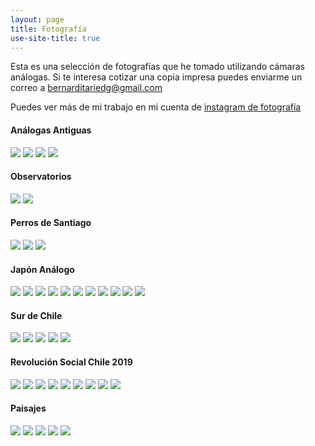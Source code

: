 ```yaml
---
layout: page
title: Fotografía
use-site-title: true
---
```


Esta es una selección de fotografías que he tomado utilizando cámaras análogas. Si te interesa cotizar una copia impresa puedes enviarme un correo a bernarditariedg@gmail.com

Puedes ver más de mi trabajo en mi cuenta de [instagram de fotografía](https://www.instagram.com/suspiro_analogo/)

#### Análogas Antiguas

![](/img/fotografia/1_1.jpg)
![](/img/fotografia/1_2.jpg)
![](/img/fotografia/1_3.jpg)
![](/img/fotografia/1_4.jpg)

#### Observatorios

![](/img/fotografia/3_1.JPG)
![](/img/fotografia/3_2.JPG)

#### Perros de Santiago

![](/img/fotografia/4_1.JPG)
![](/img/fotografia/4_2.JPG)
![](/img/fotografia/4_3.JPG)

#### Japón Análogo

![](/img/fotografia/5_1.JPG)
![](/img/fotografia/5_2.JPG)
![](/img/fotografia/5_3.JPG)
![](/img/fotografia/5_4.JPG)
![](/img/fotografia/5_5.JPG)
![](/img/fotografia/5_6.JPG)
![](/img/fotografia/5_7.JPG)
![](/img/fotografia/5_8.JPG)
![](/img/fotografia/5_9.JPG)
![](/img/fotografia/9_1.JPG)
![](/img/fotografia/9_2.JPG)

#### Sur de Chile

![](/img/fotografia/7_1.JPG)
![](/img/fotografia/7_2.JPG)
![](/img/fotografia/7_3.JPG)
![](/img/fotografia/7_4.JPG)
![](/img/fotografia/7_5.jpg)

#### Revolución Social Chile 2019

![](/img/fotografia/8_1.JPG)
![](/img/fotografia/8_2.JPG)
![](/img/fotografia/8_3.JPG)
![](/img/fotografia/8_4.JPG)
![](/img/fotografia/8_5.JPG)
![](/img/fotografia/10_1.JPG)
![](/img/fotografia/10_2.JPG)
![](/img/fotografia/10_3.JPG)
![](/img/fotografia/10_4.JPG)


#### Paisajes

![](/img/fotografia/14_1.JPG)
![](/img/fotografia/15_2.JPG)
![](/img/fotografia/14_2.JPG)
![](/img/fotografia/2_1.JPG)
![](/img/fotografia/2_2.JPG)

